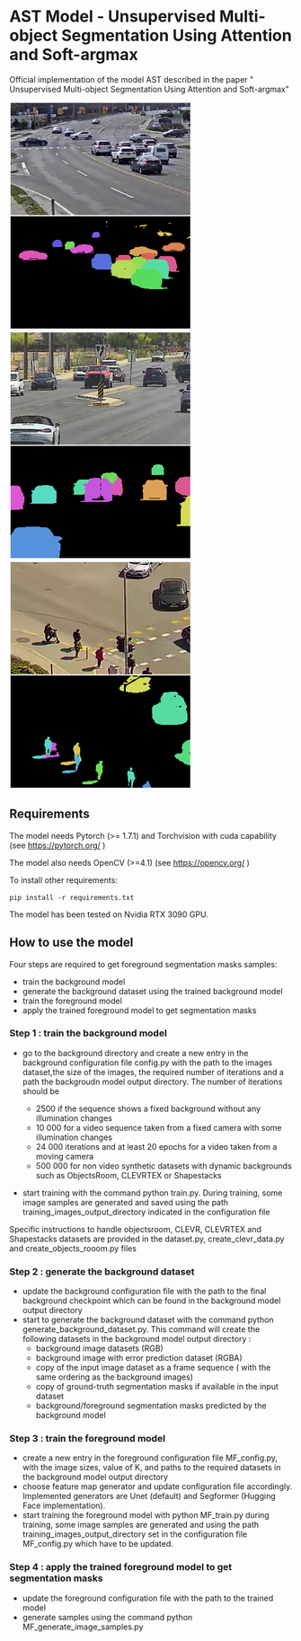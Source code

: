 
# AST Model - Unsupervised Multi-object Segmentation Using Attention and Soft-argmax

Official implementation of the model AST described in the paper "
Unsupervised Multi-object Segmentation Using Attention and Soft-argmax"

![](./images/sample_southampton.png)
![](./images/sample_trekell.png)
![](./images/sample_varna.png)

## Requirements

The model needs Pytorch (>= 1.7.1) and Torchvision with cuda capability (see https://pytorch.org/ )

The model also needs OpenCV (>=4.1) (see https://opencv.org/ )


To install other requirements:

```setup
pip install -r requirements.txt
```
The model has been tested on Nvidia RTX 3090 GPU.


## How to use the model


Four steps are required to get foreground segmentation masks samples: 

- train the background model
- generate the background dataset using the trained background model
- train the foreground model
- apply the trained foreground model to get segmentation masks

### Step 1 : train the background model

- go to the background directory and create a new entry in the background configuration file config.py with the path to the images dataset,the size of the images, 
  the required number of iterations and a path the backgroudn model output directory.
The number of iterations should be 
  
    - 2500 if the sequence shows a fixed background without any illumination changes
    - 10 000 for a video sequence taken from a fixed camera with some illumination changes
    - 24 000 iterations and at least 20 epochs for a video taken from a moving camera
    - 500 000 for non video synthetic datasets with dynamic backgrounds such as ObjectsRoom, CLEVRTEX or Shapestacks
    
- start training with the command python train.py.
  During training, some image samples are generated and saved using the path 
  training_images_output_directory indicated in the configuration file

Specific instructions to handle objectsroom, CLEVR, CLEVRTEX and Shapestacks datasets are provided in the dataset.py, 
create_clevr_data.py and create_objects_rooom.py files

### Step 2 : generate the background dataset

- update the background configuration file with the path to the final background checkpoint which can be found in  the background model output directory
- start to generate the background dataset with the command python generate_background_dataset.py.
This command will create the following datasets in the background model output directory :
     - background image datasets (RGB)
    - background image with error prediction dataset (RGBA)
    - copy of the input image dataset as a frame sequence ( with the same ordering as the background images)
    - copy of ground-truth segmentation masks if available in the input dataset
    - background/foreground segmentation masks predicted by the background model

### Step 3 : train the foreground model

  - create a new entry in the foreground configuration file MF_config.py, with the image sizes, value of K, 
  and paths to the required datasets in the background model output directory
  - choose feature map generator and update configuration file accordingly. Implemented generators are Unet (default) and Segformer (Hugging Face implementation). 
  - start training the foreground model with python MF_train.py
    during training, some image samples are generated and using the path training_images_output_directory 
    set in the configuration file MF_config.py which have to be updated. 
    

### Step 4 : apply the trained foreground model to get segmentation masks

- update the foreground configuration file with the path to the trained model
- generate samples using the command python MF_generate_image_samples.py













